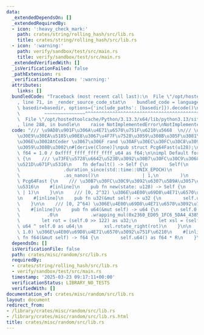 ```yaml
---
data:
  _extendedDependsOn: []
  _extendedRequiredBy:
  - icon: ':heavy_check_mark:'
    path: crates/string/rolling_hash/src/lib.rs
    title: crates/string/rolling_hash/src/lib.rs
  - icon: ':warning:'
    path: verify/sandbox/test/src/main.rs
    title: verify/sandbox/test/src/main.rs
  _extendedVerifiedWith: []
  _isVerificationFailed: false
  _pathExtension: rs
  _verificationStatusIcon: ':warning:'
  attributes:
    links: []
  bundledCode: "Traceback (most recent call last):\n  File \"/opt/hostedtoolcache/Python/3.13.3/x64/lib/python3.13/site-packages/onlinejudge_verify/documentation/build.py\"\
    , line 71, in _render_source_code_stat\n    bundled_code = language.bundle(stat.path,\
    \ basedir=basedir, options={'include_paths': [basedir]}).decode()\n          \
    \         ~~~~~~~~~~~~~~~^^^^^^^^^^^^^^^^^^^^^^^^^^^^^^^^^^^^^^^^^^^^^^^^^^^^^^^^^^^^^^^^^^\n\
    \  File \"/opt/hostedtoolcache/Python/3.13.3/x64/lib/python3.13/site-packages/onlinejudge_verify/languages/rust.py\"\
    , line 288, in bundle\n    raise NotImplementedError\nNotImplementedError\n"
  code: "/// \u9AD8\u901F\u306A\u4E71\u6570\u751F\u6210\u5668  \n/// \u30E9\u30A4\u30D6\
    \u30E9\u30EA\u5185\u90E8\u3067\u4F7F\u7528\u3059\u308B\u305F\u3081\u306E\u3082\
    \u306E\u3002AtCoder \u3067\u306F rand \u30AF\u30EC\u30FC\u30C8\u3092\u4F7F\u7528\
    \u3059\u308B\u3002\n#[derive(Clone)]\npub struct Pcg64Fast(u128);\n\nconst R:\
    \ f64 = 1.0 / 0xffff_ffff_ffff_ffff_u64 as f64;\n\nimpl Default for Pcg64Fast\
    \ {\n    /// \u73FE\u5728\u6642\u523B\u3092\u30B7\u30FC\u30C9\u3068\u3057\u3066\
    \u521D\u671F\u5316\n    fn default() -> Self {\n        Self(\n            std::time::SystemTime::now()\n\
    \                .duration_since(std::time::UNIX_EPOCH)\n                .unwrap()\n\
    \                .as_nanos()\n                | 1,\n        )\n    }\n}\n\nimpl\
    \ Pcg64Fast {\n    /// \u30B7\u30FC\u30C9\u3092\u6307\u5B9A\u3057\u3066\u521D\u671F\
    \u5316\n    #[inline]\n    pub fn new(state: u128) -> Self {\n        Self(state\
    \ | 1)\n    }\n\n    /// [0, 2^32) \u306E\u4E00\u69D8\u4E71\u6570\u3092\u751F\u6210\
    \n    #[inline]\n    pub fn u32(&mut self) -> u32 {\n        self.u64() as u32\n\
    \    }\n\n    /// [0, 2^64) \u306E\u4E00\u69D8\u4E71\u6570\u3092\u751F\u6210\n\
    \    #[inline]\n    pub fn u64(&mut self) -> u64 {\n        self.0 = self\n  \
    \          .0\n            .wrapping_mul(0x2360_ED05_1FC6_5DA4_4385_DF64_9FCC_F645);\n\
    \        let rot = (self.0 >> 122) as u32;\n        let xsl = (self.0 >> 64) as\
    \ u64 ^ self.0 as u64;\n        xsl.rotate_right(rot)\n    }\n\n    /// [0.0,\
    \ 1.0) \u306E\u4E00\u69D8\u4E71\u6570\u3092\u751F\u6210\n    #[inline]\n    pub\
    \ fn f64(&mut self) -> f64 {\n        self.u64() as f64 * R\n    }\n}\n"
  dependsOn: []
  isVerificationFile: false
  path: crates/misc/random/src/lib.rs
  requiredBy:
  - crates/string/rolling_hash/src/lib.rs
  - verify/sandbox/test/src/main.rs
  timestamp: '2025-03-23 09:17:11+00:00'
  verificationStatus: LIBRARY_NO_TESTS
  verifiedWith: []
documentation_of: crates/misc/random/src/lib.rs
layout: document
redirect_from:
- /library/crates/misc/random/src/lib.rs
- /library/crates/misc/random/src/lib.rs.html
title: crates/misc/random/src/lib.rs
---
```

